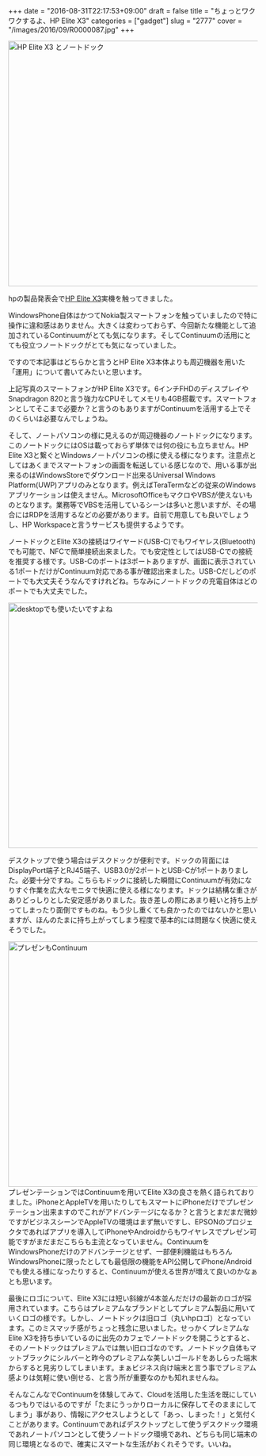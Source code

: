 +++
date = "2016-08-31T22:17:53+09:00"
draft = false
title = "ちょっとワクワクするよ、HP Elite X3"
categories = ["gadget"]
slug = "2777"
cover = "/images/2016/09/R0000087.jpg"
+++

<a href="/images/2016/09/R0000087.jpg"><img src="/images/2016/09/R0000087-1024x768.jpg" alt="HP Elite X3 とノートドック" width="660" height="495" class="aligncenter size-large wp-image-2775" /></a>

hpの製品発表会で<a href="http://h50146.www5.hp.com/m/3in1/elite_x3/" target="_blank">HP Elite X3</a>実機を触ってきました。

WindowsPhone自体はかつてNokia製スマートフォンを触っていましたので特に操作に違和感はありません。大きくは変わっておらず、今回新たな機能として追加されているContinuumがとても気になります。そしてContinuumの活用にとても役立つノートドックがとても気になっていました。

ですので本記事はどちらかと言うとHP Elite X3本体よりも周辺機器を用いた「運用」について書いてみたいと思います。

上記写真のスマートフォンがHP Elite X3です。6インチFHDのディスプレイやSnapdragon 820と言う強力なCPUそしてメモリも4GB搭載です。スマートフォンとしてそこまで必要か？と言うのもありますがContinuumを活用する上でそのくらいは必要なんでしょうね。

そして、ノートパソコンの様に見えるのが周辺機器のノートドックになります。このノートドックにはOSは載っておらず単体では何の役にも立ちません。HP Elite X3と繋ぐとWindowsノートパソコンの様に使える様になります。注意点としてはあくまでスマートフォンの画面を転送している感じなので、用いる事が出来るのはWindowsStoreでダウンロード出来るUniversal Windows Platform(UWP)アプリのみとなります。例えばTeraTermなどの従来のWindowsアプリケーションは使えません。MicrosoftOfficeもマクロやVBSが使えないものとなります。業務等でVBSを活用しているシーンは多いと思いますが、その場合にはRDPを活用するなどの必要があります。自前で用意しても良いでしょうし、HP Workspaceと言うサービスも提供するようです。

ノートドックとElite X3の接続はワイヤード(USB-C)でもワイヤレス(Bluetooth)でも可能で、NFCで簡単接続出来ました。でも安定性としてはUSB-Cでの接続を推奨する様です。USB-Cのポートは3ポートありますが、画面に表示されている1ポートだけがContinuum対応である事が確認出来ました。USB-Cだしどのポートでも大丈夫そうなんですけれどね。ちなみにノートドックの充電自体はどのポートでも大丈夫でした。

<a href="/images/2016/09/R0000064.jpg"><img src="/images/2016/09/R0000064-1024x768.jpg" alt="desktopでも使いたいですよね" width="660" height="495" class="aligncenter size-large wp-image-2770" /></a>

デスクトップで使う場合はデスクドックが便利です。ドックの背面にはDisplayPort端子とRJ45端子、USB3.0が2ポートとUSB-Cが1ポートありました。必要十分ですね。こちらもドックに接続した瞬間にContinuumが有効になりすぐ作業を広大なモニタで快適に使える様になります。ドックは結構な重さがありどっしりとした安定感がありました。抜き差しの際にあまり軽いと持ち上がってしまったり面倒ですものね。もう少し重くても良かったのではないかと思いますが、ほんのたまに持ち上がってしまう程度で基本的には問題なく快適に使えそうでした。

<a href="/images/2016/09/R0000074.jpg"><img src="/images/2016/09/R0000074-1024x768.jpg" alt="プレゼンもContinuum" width="660" height="495" class="aligncenter size-large wp-image-2772" /></a>
プレゼンテーションではContinuumを用いてElite X3の良さを熱く語られておりました。iPhoneとAppleTVを用いたりしてもスマートにiPhoneだけでプレゼンテーション出来ますのでこれがアドバンテージになるか？と言うとまだまだ微妙ですがビジネスシーンでAppleTVの環境はまず無いですし、EPSONのプロジェクタであればアプリを導入してiPhoneやAndroidからもワイヤレスでプレゼン可能ですがまだまだこちらも主流となっていません。ContinuumをWindowsPhoneだけのアドバンテージとせず、一部便利機能はもちろんWindowsPhoneに限ったとしても最低限の機能をAPI公開してiPhone/Androidでも使える様になったりすると、Continuumが使える世界が増えて良いのかなぁとも思います。

最後にロゴについて、Elite X3には短い斜線が4本並んだだけの最新のロゴが採用されています。こちらはプレミアムなブランドとしてプレミアム製品に用いていくロゴの様です。しかし、ノートドックは旧ロゴ（丸いhpロゴ）となっています。このミスマッチ感がちょっと残念に思いました。せっかくプレミアムなElite X3を持ち歩いているのに出先のカフェでノートドックを開こうとすると、そのノートドックはプレミアムでは無い旧ロゴなのです。ノートドック自体もマットブラックにシルバーと昨今のプレミアムな美しいゴールドをあしらった端末からすると見劣りしてしまいます。まぁビジネス向け端末と言う事でプレミアム感よりは気軽に使い倒せる、と言う所が重要なのかも知れませんね。

そんなこんなでContinuumを体験してみて、Cloudを活用した生活を既にしているつもりではいるのですが「たまにうっかりローカルに保存してそのままにしてしまう」事があり、情報にアクセスしようとして「あっ、しまった！」と気付くことがあります。Continuumであればデスクトップとして使うデスクドック環境であれノートパソコンとして使うノートドック環境であれ、どちらも同じ端末の同じ環境となるので、確実にスマートな生活がおくれそうです。いいね。
